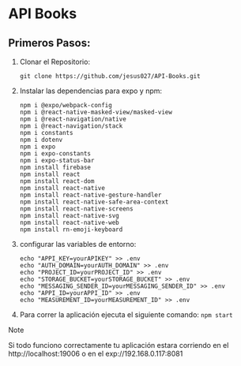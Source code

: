 # API Books

## Primeros Pasos:

1. Clonar el Repositorio:
   ```
   git clone https://github.com/jesus027/API-Books.git
   ```
2. Instalar las dependencias para expo y npm:
   ```
   npm i @expo/webpack-config
   npm i @react-native-masked-view/masked-view
   npm i @react-navigation/native
   npm i @react-navigation/stack
   npm i constants
   npm i dotenv
   npm i expo
   npm i expo-constants
   npm i expo-status-bar
   npm install firebase
   npm install react
   npm install react-dom
   npm install react-native
   npm install react-native-gesture-handler
   npm install react-native-safe-area-context
   npm install react-native-screens
   npm install react-native-svg
   npm install react-native-web
   npm install rn-emoji-keyboard
   ```
4. configurar las variables de entorno:
   ```
   echo "APPI_KEY=yourAPIKEY" >> .env
   echo "AUTH_DOMAIN=yourAUTH_DOMAIN" >> .env
   echo "PROJECT_ID=yourPROJECT_ID" >> .env
   echo "STORAGE_BUCKET=yourSTORAGE_BUCKET" >> .env
   echo "MESSAGING_SENDER_ID=yourMESSAGING_SENDER_ID" >> .env
   echo "APPI_ID=yourAPPI_ID" >> .env
   echo "MEASUREMENT_ID=yourMEASUREMENT_ID" >> .env
   
   ```
5. Para correr la aplicación ejecuta el siguiente comando: `npm start`

>[!NOTE]
>Si todo funciono correctamente tu aplicación estara corriendo en el http://localhost:19006 o en el exp://192.168.0.117:8081
   

